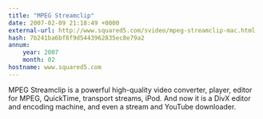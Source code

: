 ```yaml
---
title: "MPEG Streamclip"
date: 2007-02-09 21:18:49 +0000
external-url: http://www.squared5.com/svideo/mpeg-streamclip-mac.html
hash: 7b241ba6bf8f9d5443962835ec8e79a2
annum:
    year: 2007
    month: 02
hostname: www.squared5.com
---
```


MPEG Streamclip is a powerful high-quality video converter, player, editor for MPEG, QuickTime, transport streams, iPod. And now it is a DivX editor and encoding machine, and even a stream and YouTube downloader.
